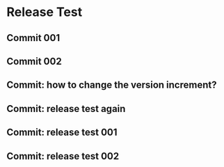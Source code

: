 # Release Test

## Commit 001

## Commit 002

## Commit: how to change the version increment?

## Commit: release test again

## Commit: release test 001

## Commit: release test 002
